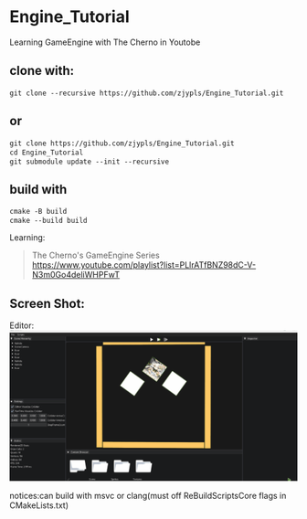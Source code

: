 # Engine_Tutorial
Learning GameEngine with The Cherno in Youtobe  
## clone with:  
```
git clone --recursive https://github.com/zjypls/Engine_Tutorial.git
```
## or
```
git clone https://github.com/zjypls/Engine_Tutorial.git
cd Engine_Tutorial
git submodule update --init --recursive
```
## build with 
```
cmake -B build
cmake --build build
```
Learning:  
>The Cherno's GameEngine Series  
>https://www.youtube.com/playlist?list=PLlrATfBNZ98dC-V-N3m0Go4deliWHPFwT  
>
  
## Screen Shot:
Editor:
![EditorMain](./Assets/ReadMe/Gif/Editor.gif)

notices:can build with msvc or clang(must off ReBuildScriptsCore flags in CMakeLists.txt)
